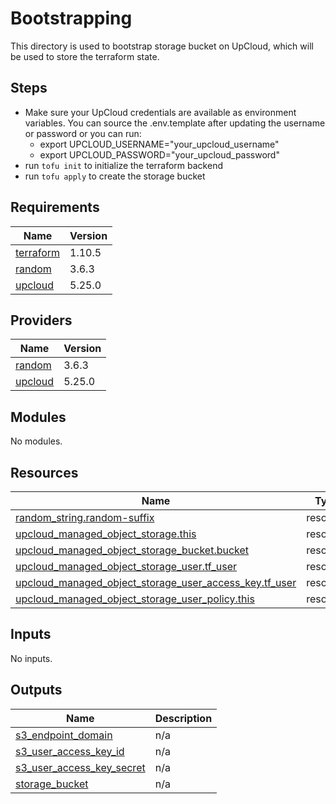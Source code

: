 # Bootstrapping

This directory is used to bootstrap storage bucket on UpCloud, which will be used to store the terraform state.

## Steps

- Make sure your UpCloud credentials are available as environment variables. You can source the .env.template after updating the username or password or you can run:
  - export UPCLOUD_USERNAME="your_upcloud_username" 
  - export UPCLOUD_PASSWORD="your_upcloud_password"
- run `tofu init` to initialize the terraform backend
- run `tofu apply` to create the storage bucket

<!-- BEGIN_TF_DOCS -->
## Requirements

| Name | Version |
|------|---------|
| <a name="requirement_terraform"></a> [terraform](#requirement\_terraform) | 1.10.5 |
| <a name="requirement_random"></a> [random](#requirement\_random) | 3.6.3 |
| <a name="requirement_upcloud"></a> [upcloud](#requirement\_upcloud) | 5.25.0 |

## Providers

| Name | Version |
|------|---------|
| <a name="provider_random"></a> [random](#provider\_random) | 3.6.3 |
| <a name="provider_upcloud"></a> [upcloud](#provider\_upcloud) | 5.25.0 |

## Modules

No modules.

## Resources

| Name | Type |
|------|------|
| [random_string.random-suffix](https://registry.terraform.io/providers/hashicorp/random/3.6.3/docs/resources/string) | resource |
| [upcloud_managed_object_storage.this](https://registry.terraform.io/providers/upcloudltd/upcloud/5.25.0/docs/resources/managed_object_storage) | resource |
| [upcloud_managed_object_storage_bucket.bucket](https://registry.terraform.io/providers/upcloudltd/upcloud/5.25.0/docs/resources/managed_object_storage_bucket) | resource |
| [upcloud_managed_object_storage_user.tf_user](https://registry.terraform.io/providers/upcloudltd/upcloud/5.25.0/docs/resources/managed_object_storage_user) | resource |
| [upcloud_managed_object_storage_user_access_key.tf_user](https://registry.terraform.io/providers/upcloudltd/upcloud/5.25.0/docs/resources/managed_object_storage_user_access_key) | resource |
| [upcloud_managed_object_storage_user_policy.this](https://registry.terraform.io/providers/upcloudltd/upcloud/5.25.0/docs/resources/managed_object_storage_user_policy) | resource |

## Inputs

No inputs.

## Outputs

| Name | Description |
|------|-------------|
| <a name="output_s3_endpoint_domain"></a> [s3\_endpoint\_domain](#output\_s3\_endpoint\_domain) | n/a |
| <a name="output_s3_user_access_key_id"></a> [s3\_user\_access\_key\_id](#output\_s3\_user\_access\_key\_id) | n/a |
| <a name="output_s3_user_access_key_secret"></a> [s3\_user\_access\_key\_secret](#output\_s3\_user\_access\_key\_secret) | n/a |
| <a name="output_storage_bucket"></a> [storage\_bucket](#output\_storage\_bucket) | n/a |
<!-- END_TF_DOCS -->